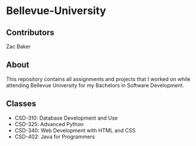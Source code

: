 # Bellevue-University
## Contributors
Zac Baker

## About
This repository contains all assignments and projects that I worked on while attending Bellevue University for my Bachelors in Software Development.

## Classes
- CSD-310: Database Development and Use
- CSD-325: Advanced Python
- CSD-340: Web Development with HTML and CSS
- CSD-402: Java for Programmers
